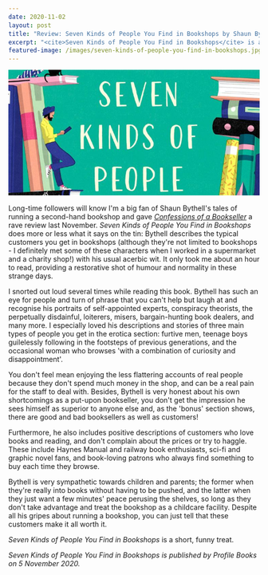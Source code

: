 ```yaml
---
date: 2020-11-02
layout: post
title: "Review: Seven Kinds of People You Find in Bookshops by Shaun Bythell"
excerpt: "<cite>Seven Kinds of People You Find in Bookshops</cite> is a short, funny treat."
featured-image: /images/seven-kinds-of-people-you-find-in-bookshops.jpg
---
```


![Seven Kinds of People You Find in Bookshops](/images/seven-kinds-of-people-you-find-in-bookshops.jpg)

Long-time followers will know I'm a big fan of Shaun Bythell's tales of running a second-hand bookshop and gave [<cite>Confessions of a Bookseller</cite>](/confessions-of-a-bookseller-by-shaun-bythell/) a rave review last November. <cite>Seven Kinds of People You Find in Bookshops</cite> does more or less what it says on the tin: Bythell describes the typical customers you get in bookshops (although they're not limited to bookshops - I definitely met some of these characters when I worked in a supermarket and a charity shop!) with his usual acerbic wit. It only took me about an hour to read, providing a restorative shot of humour and normality in these strange days.

I snorted out loud several times while reading this book. Bythell has such an eye for people and turn of phrase that you can't help but laugh at and recognise his portraits of self-appointed experts, conspiracy theorists, the perpetually disdainful, loiterers, misers, bargain-hunting book dealers, and many more. I especially loved his descriptions and stories of three main types of people you get in the erotica section: furtive men, teenage boys guilelessly following in the footsteps of previous generations, and the occasional woman who browses 'with a combination of curiosity and disappointment'.

You don't feel mean enjoying the less flattering accounts of real people because they don't spend much money in the shop, and can be a real pain for the staff to deal with. Besides, Bythell is very honest about his own shortcomings as a put-upon bookseller, you don't get the impression he sees himself as superior to anyone else and, as the 'bonus' section shows, there are good and bad booksellers as well as customers!

Furthermore, he also includes positive descriptions of customers who love books and reading, and don't complain about the prices or try to haggle. These include Haynes Manual and railway book enthusiasts,  sci-fi and graphic novel fans, and book-loving patrons who always find something to buy each time they browse.

Bythell is very sympathetic towards children and parents; the former when they're really into books without having to be pushed, and the latter when they just want a few minutes' peace perusing the shelves, so long as they don't take advantage and treat the bookshop as a childcare facility. Despite all his gripes about running a bookshop, you can just tell that these customers make it all worth it.

<cite>Seven Kinds of People You Find in Bookshops</cite> is a short, funny treat.

*<cite>Seven Kinds of People You Find in Bookshops</cite> is published by Profile Books on 5 November 2020.*
